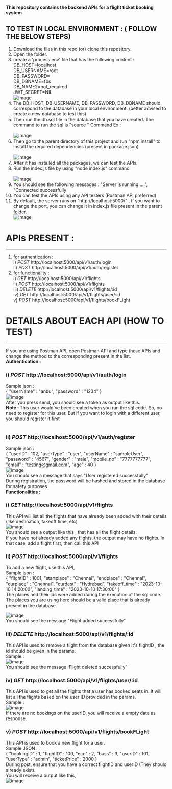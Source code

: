 #### This repository contains the backend APIs for a flight ticket booking system <br>
TO TEST IN LOCAL ENVIRONMENT : ( FOLLOW THE BELOW STEPS) <br>
-------------------------------
   1. Download the files in this repo (or) clone this repository.
   2. Open the folder.
   3. create a 'process.env' file that has the following content : <br>
        DB_HOST=localhost <br>
        DB_USERNAME=root <br>
        DB_PASSWORD= <br>
        DB_DBNAME=fbs <br>
        DB_NAME2=not_required <br>
        JWT_SECRET=NIL <br>
        ![image](https://user-images.githubusercontent.com/106261859/233544710-a64da2ee-65aa-4c30-b9f6-5f59b7dbb21d.png)
   4. The DB_HOST, DB_USERNAME, DB_PASSWORD, DB_DBNAME should correspond to the database in your local environment. 
       (better advised to create a new database to test this)
   5. Then run the db.sql file in the database that you have created.
      The command to run the sql is "source <directory>"
      Command Ex : <br>
      <br> ![image](https://user-images.githubusercontent.com/106261859/233544172-0140ab38-7171-4143-8db0-28afd68a480f.png)
   6. Then go to the parent directory of this project and run "npm install" to install the required dependencies (present in package.json) <br>
      <br> ![image](https://user-images.githubusercontent.com/106261859/233544419-0f2bbb61-b379-48fd-aee8-33fb4640aa64.png)
   7. After it has installed all the packages, we can test the APIs.
   8. Run the index.js file by using "node index.js" command <br>
   <br> ![image](https://user-images.githubusercontent.com/106261859/233548580-5af0f952-a5f0-414d-a0cf-a47a0f9310bc.png)
   9. You should see the following messages :
   "Server is running ....",
   "Connected successfully <br>
   10. You can test the APIs using any API testers (Postman API preferred)
   11. By default, the server runs on "http://localhost:5000/" , If you want to change the port, you can change it in index.js file present in the parent folder.
      <br> ![image](https://user-images.githubusercontent.com/106261859/233545421-c42c0774-bcd7-4d33-9d1e-d522b7c86099.png)
# APIs PRESENT :
----------------
  1. for authentication :  <br>
          i) *POST* http://localhost:5000/api/v1/auth/login <br>
          ii) *POST* http://localhost:5000/api/v1/auth/register <br>
  2. for functionality : <br>
          i) *GET* http://localhost:5000/api/v1/flights <br>
          ii) *POST* http://localhost:5000/api/v1/flights <br>
          iii) *DELETE* http://localhost:5000/api/v1/flights/:id <br>
          iv) *GET* http://localhost:5000/api/v1/flights/user/:id <br>
          v) *POST* http://localhost:5000/api/v1/flights/bookFLight <br>
          
  # DETAILS ABOUT EACH API (HOW TO TEST) <br>
  --------------------------------------
   If you are using Postman API, open Postman API and type these APIs and change the method to the corresponding present in the list. <br>
   <b> Authentication : </b> <br>
   ### <b> i) *POST* http://localhost:5000/api/v1/auth/login </b> <br>
   Sample json : <br>
   {
       "userName" : "anbu",
       "password" : "1234"
   }
   <br>
   ![image](https://user-images.githubusercontent.com/106261859/233549860-3425bf93-ec66-447a-8a86-99a6bede37ec.png)
   <br> After you press send, you should see a token as output like this.
   <br> <b> Note : </b> This user would've been created when you ran the sql code. So, no need to register for this user. But if you want to login with a different user, you should register it first <br><br>
   ### <b> ii) *POST* http://localhost:5000/api/v1/auth/register </b> <br> 
   Sample json : <br>
    {
       "userID" : 102,
       "userType" : "user",
       "userName" : "sampleUser",
       "password" : "4567",
       "gender" : "male",
       "mobile_no" : "7777777777",
       "email" : "testing@gmail.com",
       "age" : 40
   } 
   <br> 
   ![image](https://user-images.githubusercontent.com/106261859/233551275-f125fc1d-5c4a-4c78-873a-f642053eb38b.png) <br>
   You should see a message that says "User registered successfully" <br>
   During registration, the password will be hashed and stored in the database for safety purposes <br>
   <b> Functionalities : </b> <br>
   ### <b> i) *GET* http://localhost:5000/api/v1/flights </b> <br>
   This API will list all the flights that have already been added with their details (like destination, takeoff time, etc) <br>
   ![image](https://user-images.githubusercontent.com/106261859/233552970-0c97f89a-4888-405e-bbc1-f0674a87e2a0.png) <br>
   You should see a output like this , that has all the flight details. <br>
   If you have not already added any flights, the output may have no flights. In that case, add a flight first, then call this API <br>
   ### <b> ii) *POST* http://localhost:5000/api/v1/flights </b> <br>
   To add a new flight, use this API, <br>
   Sample json : <br>
   {
       "flightID" : 1001,
       "startplace" : "Chennai",
       "endplace" : "Chennai",
       "curplace" : "Chennai",
       "curdest" : "Hydrebad",
       "takeoff_time" : "2023-10-10 14:20:00",
       "landing_time" : "2023-10-10 17:30:00"
   }
   <br>
   The places and their Ids were added during the execution of the sql code. <br>
   The places you are using here should be a valid place that is already present in the database <br>
    
   ![image](https://user-images.githubusercontent.com/106261859/233555744-dc2ce6f1-2e2d-4fa3-8b89-799ec09c1f7e.png) <br>
   You should see the message "Flight added successfully" <br>
   ### <b> iii)  *DELETE* http://localhost:5000/api/v1/flights/:id </b> <br>
   This API is used to remove a flight from the database given it's flightID , the id should be given in the params. <br>
   Sample : <br>
   ![image](https://user-images.githubusercontent.com/106261859/233556280-171b9e98-ae56-4e2a-bc3d-fb029bb1c0c5.png) <br>
   You should see the message :Flight deleted successfully" <br>
   ### <b> iv) *GET* http://localhost:5000/api/v1/flights/user/:id </b> <br>
   This API is used to get all the flights that a user has booked seats in. It will list all the flights based on the user ID provided in the params. <br>
   Sample : <br>
   ![image](https://user-images.githubusercontent.com/106261859/233558023-26d40092-bb72-4e78-b4db-8521ea2ff77b.png) <br>
   If there are no bookings on the userID, you will receive a empty data as response. <br>
   ### <b> v) *POST* http://localhost:5000/api/v1/flights/bookFLight </b> <br>
   This API is used to book a new flight for a user. <br> 
   Sample JSON : <br> 
   {
       "bookingID" : 1,
       "flightID" : 100,
       "eco" : 2,
       "buss" : 3,
       "userID" : 101,
       "userType" : "admin",
       "ticketPrice" : 2000
  } <br>
  During post, ensure that you have a correct flightID and userID (They should already exist). <br>
  You will receive a output like this, <br>
  ![image](https://user-images.githubusercontent.com/106261859/233558890-8eb71603-efc3-4fc4-9332-6e3d6217c92a.png) <br>


   
   

   
    
   
   
   
   
